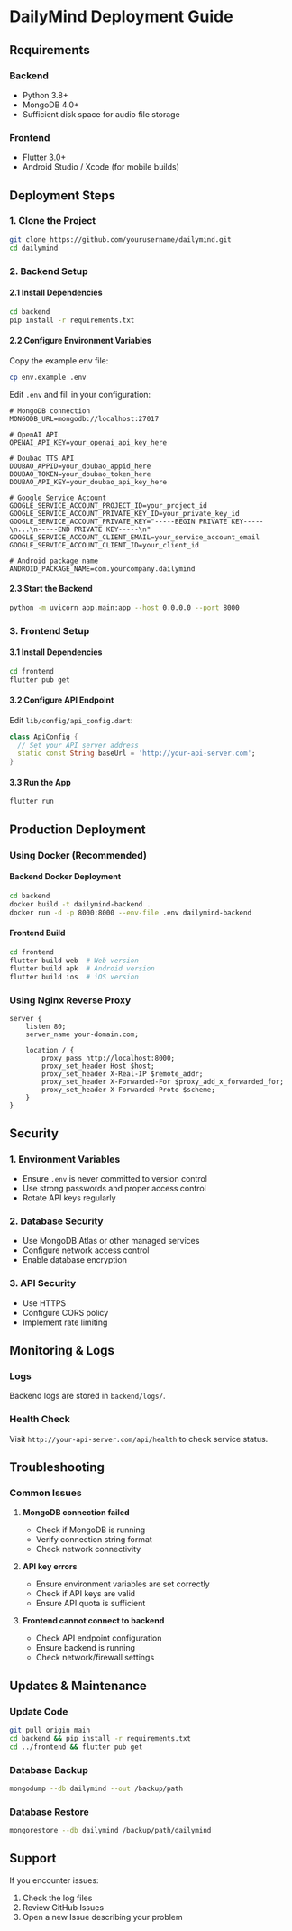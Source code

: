 # DailyMind Deployment Guide

## Requirements

### Backend
- Python 3.8+
- MongoDB 4.0+
- Sufficient disk space for audio file storage

### Frontend
- Flutter 3.0+
- Android Studio / Xcode (for mobile builds)

## Deployment Steps

### 1. Clone the Project
```bash
git clone https://github.com/yourusername/dailymind.git
cd dailymind
```

### 2. Backend Setup

#### 2.1 Install Dependencies
```bash
cd backend
pip install -r requirements.txt
```

#### 2.2 Configure Environment Variables
Copy the example env file:
```bash
cp env.example .env
```

Edit `.env` and fill in your configuration:
```env
# MongoDB connection
MONGODB_URL=mongodb://localhost:27017

# OpenAI API
OPENAI_API_KEY=your_openai_api_key_here

# Doubao TTS API
DOUBAO_APPID=your_doubao_appid_here
DOUBAO_TOKEN=your_doubao_token_here
DOUBAO_API_KEY=your_doubao_api_key_here

# Google Service Account
GOOGLE_SERVICE_ACCOUNT_PROJECT_ID=your_project_id
GOOGLE_SERVICE_ACCOUNT_PRIVATE_KEY_ID=your_private_key_id
GOOGLE_SERVICE_ACCOUNT_PRIVATE_KEY="-----BEGIN PRIVATE KEY-----\n...\n-----END PRIVATE KEY-----\n"
GOOGLE_SERVICE_ACCOUNT_CLIENT_EMAIL=your_service_account_email
GOOGLE_SERVICE_ACCOUNT_CLIENT_ID=your_client_id

# Android package name
ANDROID_PACKAGE_NAME=com.yourcompany.dailymind
```

#### 2.3 Start the Backend
```bash
python -m uvicorn app.main:app --host 0.0.0.0 --port 8000
```

### 3. Frontend Setup

#### 3.1 Install Dependencies
```bash
cd frontend
flutter pub get
```

#### 3.2 Configure API Endpoint
Edit `lib/config/api_config.dart`:
```dart
class ApiConfig {
  // Set your API server address
  static const String baseUrl = 'http://your-api-server.com';
}
```

#### 3.3 Run the App
```bash
flutter run
```

## Production Deployment

### Using Docker (Recommended)

#### Backend Docker Deployment
```bash
cd backend
docker build -t dailymind-backend .
docker run -d -p 8000:8000 --env-file .env dailymind-backend
```

#### Frontend Build
```bash
cd frontend
flutter build web  # Web version
flutter build apk  # Android version
flutter build ios  # iOS version
```

### Using Nginx Reverse Proxy
```nginx
server {
    listen 80;
    server_name your-domain.com;

    location / {
        proxy_pass http://localhost:8000;
        proxy_set_header Host $host;
        proxy_set_header X-Real-IP $remote_addr;
        proxy_set_header X-Forwarded-For $proxy_add_x_forwarded_for;
        proxy_set_header X-Forwarded-Proto $scheme;
    }
}
```

## Security

### 1. Environment Variables
- Ensure `.env` is never committed to version control
- Use strong passwords and proper access control
- Rotate API keys regularly

### 2. Database Security
- Use MongoDB Atlas or other managed services
- Configure network access control
- Enable database encryption

### 3. API Security
- Use HTTPS
- Configure CORS policy
- Implement rate limiting

## Monitoring & Logs

### Logs
Backend logs are stored in `backend/logs/`.

### Health Check
Visit `http://your-api-server.com/api/health` to check service status.

## Troubleshooting

### Common Issues

1. **MongoDB connection failed**
   - Check if MongoDB is running
   - Verify connection string format
   - Check network connectivity

2. **API key errors**
   - Ensure environment variables are set correctly
   - Check if API keys are valid
   - Ensure API quota is sufficient

3. **Frontend cannot connect to backend**
   - Check API endpoint configuration
   - Ensure backend is running
   - Check network/firewall settings

## Updates & Maintenance

### Update Code
```bash
git pull origin main
cd backend && pip install -r requirements.txt
cd ../frontend && flutter pub get
```

### Database Backup
```bash
mongodump --db dailymind --out /backup/path
```

### Database Restore
```bash
mongorestore --db dailymind /backup/path/dailymind
```

## Support

If you encounter issues:
1. Check the log files
2. Review GitHub Issues
3. Open a new Issue describing your problem 